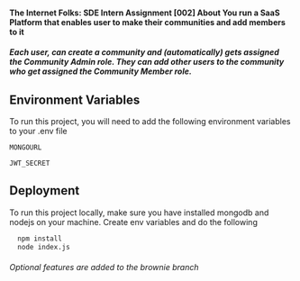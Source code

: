 #### The Internet Folks: SDE Intern Assignment [002] About You run a SaaS Platform that enables user to make their communities and add members to it

##### Each user, can create a community and (automatically) gets assigned the Community Admin role. They can add other users to the community who get assigned the Community Member role.


## Environment Variables

To run this project, you will need to add the following environment variables to your .env file

`MONGOURL`

`JWT_SECRET`


## Deployment

To run this project locally, make sure you have installed mongodb and nodejs on your machine. Create env variables and do the following

```bash
  npm install
  node index.js
```


###### Optional features are added to the brownie branch